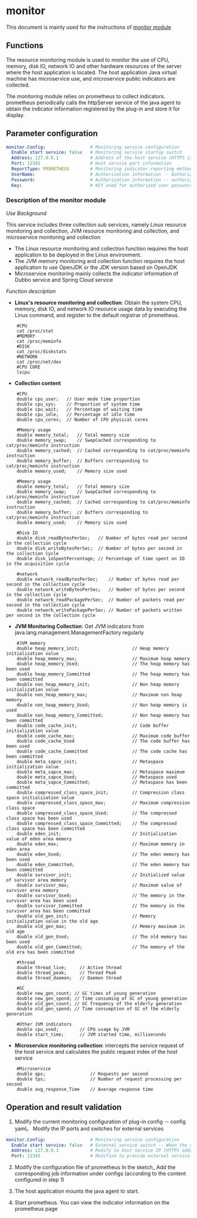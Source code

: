 # monitor

This document is mainly used for the instructions of [monitor module](https://github.com/huaweicloud/Sermant/tree/develop/sermant-plugins/sermant-monitor)

## Functions

The resource monitoring module is used to monitor the use of CPU, memory, disk IO, network IO and other hardware resources of the server where the host application is located. The host application Java virtual machine has microservice use, and microservice public indicators are collected.

The monitoring module relies on prometheus to collect indicators. prometheus periodically calls the httpServer service of the java agent to obtain the indicator information registered by the plug-in and store it for display.



## Parameter configuration

```yaml
monitor.Config:                 # Monitoring service configuration
  Enable start service: false   # Monitoring service startup switch
  Address: 127.0.0.1            # Address of the host service (HTTPS is recommended)
  Port: 12345                   # Host service port information
  ReportType: PROMETHEUS        # Monitoring indicator reporting method currently only supports HTTPS
  UserName:                     # Authorization information -- Authorization user name
  Password:                     # Authorization information -- authorized user password -- AES encryption -- see AESUtil
  Key:                          # KEY used for authorized user password encryption
```

### Description of the monitor module

*Use Background*

This service includes three collection sub services, namely Linux resource monitoring and collection, JVM resource monitoring and collection, and microservice monitoring and collection

- The Linux resource monitoring and collection function requires the host application to be deployed in the Linux environment.
- The JVM memory monitoring and collection function requires the host application to use OpenJDK or the JDK version based on OpenJDK
- Microservice monitoring mainly collects the indicator information of Dubbo service and Spring Cloud service



*Function description*

- **Linux's resource monitoring and collection**: Obtain the system CPU, memory, disk IO, and network IO resource usage data by executing the Linux command, and register to the default registrar of prometheus.

```shell
    #CPU
    cat /proc/stat
    #MEMORY
    cat /proc/meminfo
    #DISK
    cat /proc/diskstats
    #NETWORK
    cat /proc/net/dev
    #CPU CORE
    lscpu
```

- **Collection content**

```shell
    #CPU
    double cpu_user;   // User mode time proportion
    double cpu_sys;    // Proportion of system time
    double cpu_wait;   // Percentage of waiting time
    double cpu_idle;   // Percentage of idle time
    double cpu_cores;  // Number of CPU physical cores
```

```shell
    #Memory usage
    double memory_total;   // Total memory size
    double memory_swap;    // SwapCached corresponding to cat/proc/meminfo instruction
    double memory_cached;  // Cached corresponding to cat/proc/meminfo instruction
    double memory_buffer;  // Buffers corresponding to cat/proc/meminfo instruction
    double memory_used;    // Memory size used
```

```shell
    #Memory usage
    double memory_total;   // Total memory size
    double memory_swap;    // SwapCached corresponding to cat/proc/meminfo instruction
    double memory_cached;  // Cached corresponding to cat/proc/meminfo instruction
    double memory_buffer;  // Buffers corresponding to cat/proc/meminfo instruction
    double memory_used;    // Memory size used
```

```shell
    #Disk IO
    double disk_readBytesPerSec;   // Number of bytes read per second in the collection cycle
    double disk_writeBytesPerSec;  // Number of bytes per second in the collection cycle
    double disk_ioSpentPercentage; // Percentage of time spent on IO in the acquisition cycle
```

```shell
    #network
    double network_readBytesPerSec;    // Number of bytes read per second in the collection cycle
    double network_writeBytesPerSec;   // Number of bytes per second in the collection cycle
    double network_readPackagePerSec;  // Number of packets read per second in the collection cycle
    double network_writePackagePerSec; // Number of packets written per second in the collection cycle
```

- **JVM Monitoring Collection**: Get JVM indicators from java.lang.management.ManagementFactory regularly

```shell
    #JVM memory
    double heap_memory_init;                    // Heap memory initialization value
    double heap_memory_max;                     // Maximum heap memory
    double heap_memory_Used;                    // The heap memory has been used
    double heap_memory_Committed                // The heap memory has been committed
    double non_heap_memory_init;                // Non heap memory initialization value
    double non_heap_memory_max;                 // Maximum non heap memory
    double non_heap_memory_Used;                // Non heap memory is used
    double non_heap_memory_Committed;           // Non heap memory has been committed
    double code_cache_init;                     // Code buffer initialization value
    double code_cache_max;                      // Maximum code buffer
    double code_cache_Used                      // The code buffer has been used
    double code_cache_Committed                 // The code cache has been committed
    double meta_sapce_init;                     // Metaspace initialization value
    double meta_sapce_max;                      // Metaspace maximum
    double meta_sapce_Used;                     // Metaspace used
    double meta_sapce_Committed;                // Metaspace has been committed
    double compressed_class_space_init;         // Compression class space initialization value
    double compressed_class_space_max;          // Maximum compression class space
    double compressed_class_space_Used;         // The compressed class space has been used
    double compressed_class_space_Committed;    // The compressed class space has been committed
    double eden_init;                           // Initialization value of eden area memory
    double eden_max;                            // Maximum memory in eden area
    double eden_Used;                           // The eden memory has been used
    double eden_Committed;                      // The eden memory has been committed
    double survivor_init;                       // Initialized value of survivor area memory
    double survivor_max;                        // Maximum value of survivor area memory
    double survivor_Used;                       // The memory in the survivor area has been used
    double survivor_Committed                   // The memory in the survivor area has been committed
    double old_gen_init;                        // Memory initialization value in the old age
    double old_gen_max;                         // Memory maximum in old age
    double old_gen_Used;                        // The old memory has been used
    double old_gen_Committed;                   // The memory of the old era has been committed
```

```shell
    #thread
    double thread_live;     // Active thread
    double thread_peak;     // Thread Peak
    double thread_daemon;   // Daemon thread
```

```shell
    #GC
    double new_gen_count; // GC times of young generation
    double new_gen_spend; // Time consuming of GC of young generation
    double old_gen_count; // GC frequency of the elderly generation
    double old_gen_spend; // Time consumption of GC of the elderly generation
```

```shell
    #Other JVM indicators
    double cpu_used;        // CPU usage by JVM
    double start_time;      // JVM started time, milliseconds
```



- **Microservice monitoring collection**: intercepts the service request of the host service and calculates the public request index of the host service

```shell
    #Microservice
    double qps;                 // Requests per second
    double tps;                 // Number of request processing per second
    double avg_response_Time    // Average response time
```

## Operation and result validation
1. Modify the current monitoring configuration of plug-in config -- config yaml。 Modify the IP ports and switches for external services

```yaml
monitor.Config:                 # Monitoring service configuration
  Enable start service: false   # External service switch -- When the switch is true, prometheus can call the service port to obtain indicator information
  Address: 127.0.0.1            # Modify to host service IP (HTTPS address is recommended)
  Port: 12345                   # Modified to provide external service port
```

2. Modify the configuration file of prometheus In the sketch_ Add the corresponding job information under configs (according to the content configured in step 1)

3. The host application mounts the java agent to start.

4. Start prometheus. You can view the indicator information on the prometheus page